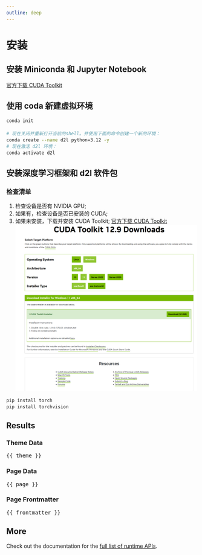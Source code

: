 ```yaml
---
outline: deep
---
```


# 安装

## 安装 Miniconda 和 Jupyter Notebook

[官方下载 CUDA Toolkit](https://www.anaconda.com/docs/getting-started/miniconda/install#quickstart-install-instructions)

## 使用 coda 新建虚拟环境

```bash
conda init

# 现在关闭并重新打开当前的shell。并使用下面的命令创建一个新的环境：
conda create --name d2l python=3.12 -y
# 现在激活 d2l 环境：
conda activate d2l
```

## 安装深度学习框架和 d2l 软件包

### 检查清单

1. 检查设备是否有 NVIDIA GPU;
2. 如果有，检查设备是否已安装的 CUDA;
3. 如果未安装，下载并安装 CUDA Toolkit;
   [官方下载 CUDA Toolkit](https://developer.nvidia.com/cuda-downloads)
   ![Select Target Platform](./assets/chapter-installation-01.png)

```bash
pip install torch
pip install torchvision
```

## Results

### Theme Data

<pre>{{ theme }}</pre>

### Page Data

<pre>{{ page }}</pre>

### Page Frontmatter

<pre>{{ frontmatter }}</pre>

## More

Check out the documentation for the [full list of runtime APIs](https://vitepress.dev/reference/runtime-api#usedata).
